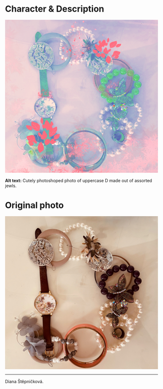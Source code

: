 # Character & Description

![Cutely photoshoped photo of uppercase D made out of assorted jewls.](img/letter-d.jpg)

**Alt text:** Cutely photoshoped photo of uppercase D made out of assorted jewls.


# Original photo

![Photo of uppercase D made out of assorted jewls.](img/original.jpg)

- - -

Diana Štěpničková. 
